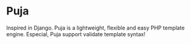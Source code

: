 Puja
====

Inspired in Django. Puja is a lightweight, flexible and easy PHP  template engine. Especial, Puja support validate template syntax!
